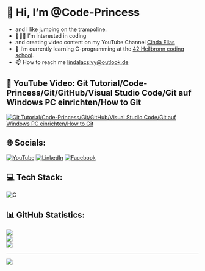# 👋 Hi, I’m @Code-Princess <br>
- and I like jumping on the trampoline.<br>
- 👩🏻‍💻 I’m interested in coding<br>
- and creating video content on my YouTube Channel [Cinda Ellas](https://www.youtube.com/@cindaellas)<br>
- 🌱 I’m currently learning C-programming at the [42 Heilbronn coding school](https://www.42heilbronn.de/en/).<br>
- 📫 How to reach me lindalacsivy@outlook.de

## 👀 YouTube Video: Git Tutorial/Code-Princess/Git/GitHub/Visual Studio Code/Git auf Windows PC einrichten/How to Git

<!-- YouTube video cards from https://github.com/DenverCoder1/github-readme-youtube-cards -->
<!-- https://ytcards.demolab.com/?id=<video ID>&title=<video+title>&lang=en&timestamp=<video publish date in Unix time format>&background_color=%230d1117&title_color=%23ffffff&stats_color=%23dedede&max_title_lines=1&width=250&border_radius=5&duration=<video duration in seconds> "<video title>") -->
<!-- BEGIN YOUTUBE-CARDS -->
[![Git Tutorial/Code-Princess/Git/GitHub/Visual Studio Code/Git auf Windows PC einrichten/How to Git](https://ytcards.demolab.com/?id=ZhrFfiJg5z0&title=Git+Tutorial/Code-Princess/Git/GitHub/Visual+Studio+Code/Git+auf+Windows+PC+einrichten/How+to+Git&lang=en&timestamp=1714082400&background_color=%230d1117&title_color=%23ffffff&stats_color=%23dedede&max_title_lines=1&width=850&border_radius=5&duration=931 "Git Tutorial/Code-Princess/Git/GitHub/Visual Studio Code/Git auf Windows PC einrichten/How to Git")](https://youtu.be/ZhrFfiJg5z0)
<!-- END YOUTUBE-CARDS -->

## 🌐 Socials:
[![YouTube](https://img.shields.io/badge/YouTube-%23FF0000.svg?logo=YouTube&logoColor=white)](https://youtube.com/@cindaellas) [![LinkedIn](https://img.shields.io/badge/LinkedIn-%230077B5.svg?logo=linkedin&logoColor=white)](https://linkedin.com/in/linda-lacsivy-a75875304) [![Facebook](https://img.shields.io/badge/Facebook-%231877F2.svg?logo=Facebook&logoColor=white)](https://facebook.com/lin.da.35513800)

## 💻 Tech Stack:
![C](https://img.shields.io/badge/c-%2300599C.svg?style=for-the-badge&logo=c&logoColor=white)
## 📊 GitHub Statistics:
![](https://github-readme-stats.vercel.app/api?username=code-princess&theme=radical&hide_border=false&include_all_commits=false&count_private=true)<br/>
![](https://github-readme-streak-stats.herokuapp.com/?user=code-princess&theme=radical&hide_border=false)<br/>
![](https://github-readme-stats.vercel.app/api/top-langs/?username=code-princess&theme=radical&hide_border=false&include_all_commits=false&count_private=true&layout=compact)

---
[![](https://visitcount.itsvg.in/api?id=code-princess&icon=0&color=0)](https://visitcount.itsvg.in)

<!-- Proudly created with GPRM ( https://gprm.itsvg.in ) -->
<!---
- 💞️ I’m looking to collaborate on ...
Code-Princess/Code-Princess is a ✨ special ✨ repository because its `README.md` (this file) appears on your GitHub profile.
You can click the Preview link to take a look at your changes.
--->
